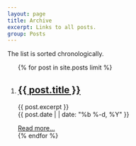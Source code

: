 ```yaml
---
layout: page
title: Archive
excerpt: Links to all posts.
group: Posts
---
```


The list is sorted chronologically.

<div id="archive">
<ol>
{% for post in site.posts limit %}
    <li>
    <article class="summary">
    <a href="{{ post.url }}"><h1>{{ post.title }}</h1></a>
    <p>
    {{ post.excerpt }}<br/>
    {{ post.date | | date: "%b %-d, %Y" }}
    </p>
    <a href="{{ post.url }}">Read more...</a>
    </article>
    </li>
{% endfor %}
</ol>
</div>
